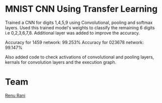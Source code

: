 # MNIST CNN Using Transfer Learning

Trained a CNN for digits 1,4,5,9 using Convolutional, pooling and softmax layers. Used this trained model's weights to classify the remaining 6 digits i.e 0,2,3,6,7,8. Additional layer was added to improve the accuracy.

Accuracy for 1459 network:   99.253%
Accuracy for 023678 network: 99.147%   

Also added code to check activations of convolutional and pooling layers, kernals for convolution layers and the execution graph.

# Team
[Renu Rani](https://github.com/techiepanda)
